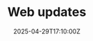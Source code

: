 ---
title: Web updates
linkTitle: Web updates
date: '2025-04-29T17:10:00Z'
weight: 1
description: Standard operating procedures (SOPs) provide step-by-step instructions
  to enhance efficiency and compliance, with sections for purpose, scope, definitions,
  process steps, and related resources.
draft: false
ref: web-updates
---